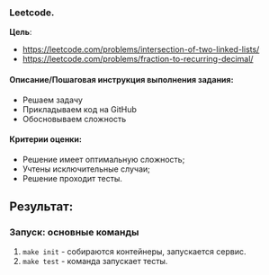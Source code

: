 ### Leetcode.
**Цель**:
- https://leetcode.com/problems/intersection-of-two-linked-lists/
- https://leetcode.com/problems/fraction-to-recurring-decimal/

#### Описание/Пошаговая инструкция выполнения задания:
- Решаем задачу
- Прикладываем код на GitHub
- Обосновываем сложность

#### Критерии оценки:
- Решение имеет оптимальную сложность;
- Учтены исключительные случаи;
- Решение проходит тесты.

## Результат:
### Запуск: основные команды
1. `make init` - собираются контейнеры, запускается сервис.
2. `make test` - команда запускает тесты. 
